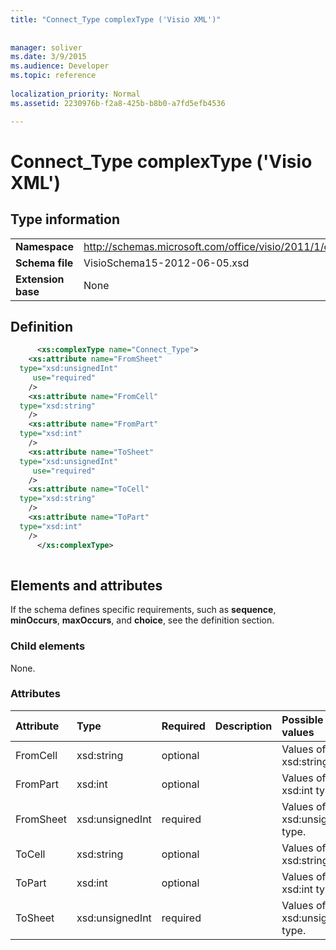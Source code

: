 ```yaml
---
title: "Connect_Type complexType ('Visio XML')"
 
 
manager: soliver
ms.date: 3/9/2015
ms.audience: Developer
ms.topic: reference
 
localization_priority: Normal
ms.assetid: 2230976b-f2a8-425b-b8b0-a7fd5efb4536

---
```


# Connect_Type complexType ('Visio XML')

## Type information

|||
|:-----|:-----|
|**Namespace** <br/> |http://schemas.microsoft.com/office/visio/2011/1/core  <br/> |
|**Schema file** <br/> |VisioSchema15-2012-06-05.xsd  <br/> |
|**Extension base** <br/> |None  <br/> |
   
## Definition

```XML
      <xs:complexType name="Connect_Type">
    <xs:attribute name="FromSheet"
  type="xsd:unsignedInt"
     use="required"
    />
    <xs:attribute name="FromCell"
  type="xsd:string"
    />
    <xs:attribute name="FromPart"
  type="xsd:int"
    />
    <xs:attribute name="ToSheet"
  type="xsd:unsignedInt"
     use="required"
    />
    <xs:attribute name="ToCell"
  type="xsd:string"
    />
    <xs:attribute name="ToPart"
  type="xsd:int"
    />
      </xs:complexType>
      
```

## Elements and attributes

If the schema defines specific requirements, such as **sequence**, **minOccurs**, **maxOccurs**, and **choice**, see the definition section. 
  
### Child elements

None.
  
### Attributes

|**Attribute**|**Type**|**Required**|**Description**|**Possible values**|
|:-----|:-----|:-----|:-----|:-----|
|FromCell  <br/> |xsd:string  <br/> |optional  <br/> ||Values of the xsd:string type.  <br/> |
|FromPart  <br/> |xsd:int  <br/> |optional  <br/> ||Values of the xsd:int type.  <br/> |
|FromSheet  <br/> |xsd:unsignedInt  <br/> |required  <br/> ||Values of the xsd:unsignedInt type.  <br/> |
|ToCell  <br/> |xsd:string  <br/> |optional  <br/> ||Values of the xsd:string type.  <br/> |
|ToPart  <br/> |xsd:int  <br/> |optional  <br/> ||Values of the xsd:int type.  <br/> |
|ToSheet  <br/> |xsd:unsignedInt  <br/> |required  <br/> ||Values of the xsd:unsignedInt type.  <br/> |
   

